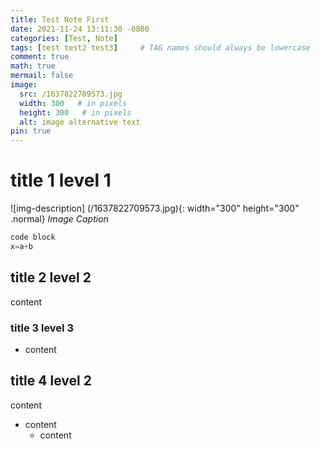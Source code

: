 ```yaml
---
title: Test Note First
date: 2021-11-24 13:11:30 -0800
categories: [Test, Note]
tags: [test test2 test3]     # TAG names should always be lowercase
comment: true
math: true
mermail: false
image:
  src: /1637822709573.jpg
  width: 300   # in pixels
  height: 300   # in pixels
  alt: image alternative text
pin: true
---
```


# title 1 level 1

![img-description] (/1637822709573.jpg){: width="300" height="300" .normal}
_Image Caption_

```python
code block
x=a+b
```

## title 2 level 2

content

### title 3 level 3

- content

## title 4 level 2

content
- content
  - content

